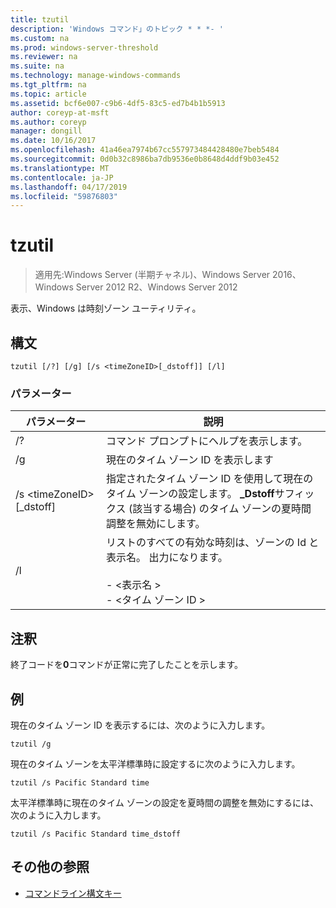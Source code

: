 ```yaml
---
title: tzutil
description: 'Windows コマンド」のトピック * * *- '
ms.custom: na
ms.prod: windows-server-threshold
ms.reviewer: na
ms.suite: na
ms.technology: manage-windows-commands
ms.tgt_pltfrm: na
ms.topic: article
ms.assetid: bcf6e007-c9b6-4df5-83c5-ed7b4b1b5913
author: coreyp-at-msft
ms.author: coreyp
manager: dongill
ms.date: 10/16/2017
ms.openlocfilehash: 41a46ea7974b67cc557973484428480e7beb5484
ms.sourcegitcommit: 0d0b32c8986ba7db9536e0b8648d4ddf9b03e452
ms.translationtype: MT
ms.contentlocale: ja-JP
ms.lasthandoff: 04/17/2019
ms.locfileid: "59876803"
---
```

# <a name="tzutil"></a>tzutil

>適用先:Windows Server (半期チャネル)、Windows Server 2016、Windows Server 2012 R2、Windows Server 2012

表示、Windows は時刻ゾーン ユーティリティ。 
## <a name="syntax"></a>構文
```
tzutil [/?] [/g] [/s <timeZoneID>[_dstoff]] [/l]
```
### <a name="parameters"></a>パラメーター
|パラメーター|説明|
|-------|--------|
|/?|コマンド プロンプトにヘルプを表示します。|
|/g|現在のタイム ゾーン ID を表示します|
|/s \<timeZoneID>[_dstoff]|指定されたタイム ゾーン ID を使用して現在のタイム ゾーンの設定します。 **_Dstoff**サフィックス (該当する場合) のタイム ゾーンの夏時間調整を無効にします。|
|/l|リストのすべての有効な時刻は、ゾーンの Id と表示名。 出力になります。<br /><br />-   \<表示名 ><br />-   \<タイム ゾーン ID >|

## <a name="remarks"></a>注釈
終了コードを**0**コマンドが正常に完了したことを示します。

## <a name="BKMK_Examples"></a>例
現在のタイム ゾーン ID を表示するには、次のように入力します。
```
tzutil /g
```
現在のタイム ゾーンを太平洋標準時に設定するに次のように入力します。
```
tzutil /s Pacific Standard time
```
太平洋標準時に現在のタイム ゾーンの設定を夏時間の調整を無効にするには、次のように入力します。
```
tzutil /s Pacific Standard time_dstoff
```
## <a name="additional-references"></a>その他の参照
-   [コマンドライン構文キー](command-line-syntax-key.md)

